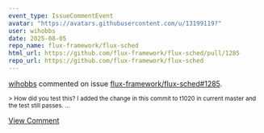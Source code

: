 ```yaml
---
event_type: IssueCommentEvent
avatar: "https://avatars.githubusercontent.com/u/13199119?"
user: wihobbs
date: 2025-08-05
repo_name: flux-framework/flux-sched
html_url: https://github.com/flux-framework/flux-sched/pull/1285
repo_url: https://github.com/flux-framework/flux-sched
---
```


<a href='https://github.com/wihobbs' target='_blank'>wihobbs</a> commented on issue <a href='https://github.com/flux-framework/flux-sched/pull/1285' target='_blank'>flux-framework/flux-sched#1285</a>.

<small>> How did you test this? I added the change in this commit to t1020 in current master and the test still passes....</small>

<a href='https://github.com/flux-framework/flux-sched/pull/1285' target='_blank'>View Comment</a>